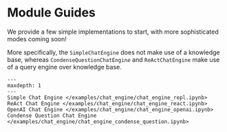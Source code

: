 # Module Guides

We provide a few simple implementations to start, with more sophisticated modes coming soon!  

More specifically, the `SimpleChatEngine` does not make use of a knowledge base, 
whereas `CondenseQuestionChatEngine` and `ReActChatEngine` make use of a query engine over knowledge base.

```{toctree}
---
maxdepth: 1
---
Simple Chat Engine </examples/chat_engine/chat_engine_repl.ipynb>
ReAct Chat Engine </examples/chat_engine/chat_engine_react.ipynb>
OpenAI Chat Engine </examples/chat_engine/chat_engine_openai.ipynb>
Condense Question Chat Engine </examples/chat_engine/chat_engine_condense_question.ipynb>
```